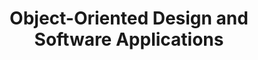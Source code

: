---
title: Object-Oriented Design and Software Applications
number: IST 311
description:  
bulletin-link: http://bulletins.psu.edu/undergrad/courses/i/ist/311
pathway-list: [Interactive Media Developer]
---